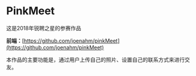 # PinkMeet
这是2018年锐聘之星的参赛作品

**前端：**[https://github.com/joenahm/pinkMeet](https://github.com/joenahm/pinkMeet)

本作品的主要功能是，通过用户上传自己的照片、设置自己的联系方式来进行交友。
